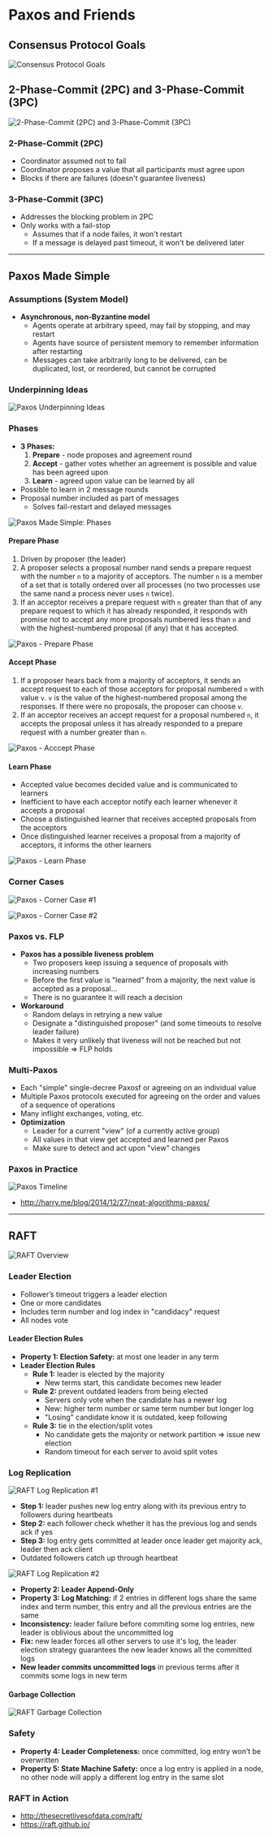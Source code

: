# Paxos and Friends

## Consensus Protocol Goals

![Consensus Protocol Goals](img/consensus-goals.png)

## 2-Phase-Commit (2PC) and 3-Phase-Commit (3PC)

![2-Phase-Commit (2PC) and 3-Phase-Commit (3PC)](img/2pc-and-3pc.png)

### 2-Phase-Commit (2PC)

- Coordinator assumed not to fail
- Coordinator proposes a value that all participants must agree upon
- Blocks if there are failures (doesn't guarantee liveness)

### 3-Phase-Commit (3PC)

- Addresses the blocking problem in 2PC
- Only works with a fail-stop
  - Assumes that if a node failes, it won't restart
  - If a message is delayed past timeout, it won't be delivered later

---

## Paxos Made Simple

### Assumptions (System Model)

- **Asynchronous, non-Byzantine model**
  - Agents operate at arbitrary speed, may fail by stopping, and may restart
  - Agents have source of persistent memory to remember information after restarting
  - Messages can take arbitrarily long to be delivered, can be duplicated, lost, or reordered, but cannot be corrupted

### Underpinning Ideas

![Paxos Underpinning Ideas](img/paxos-underpinning-ideas.png)

### Phases

- **3 Phases:**
  1.  **Prepare** - node proposes and agreement round
  2.  **Accept** - gather votes whether an agreement is possible and value has been agreed upon
  3.  **Learn** - agreed upon value can be learned by all
- Possible to learn in 2 message rounds
- Proposal number included as part of messages
  - Solves fail-restart and delayed messages

![Paxos Made Simple: Phases](img/paxos-phases.png)

#### Prepare Phase

1.  Driven by proposer (the leader)
2.  A proposer selects a proposal number nand sends a prepare request with the number `n` to a majority of acceptors. The number `n` is a member of a set that is totally ordered over all processes (no two processes use the same nand a process never uses `n` twice).
3.  If an acceptor receives a prepare request with `n` greater than that of any prepare request to which it has already responded, it responds with promise not to accept any more proposals numbered less than `n` and with the highest-numbered proposal (if any) that it has accepted.

![Paxos - Prepare Phase](img/paxos-prepare-phase.png)

#### Accept Phase

1.  If a proposer hears back from a majority of acceptors, it sends an accept request to each of those acceptors for proposal numbered `n` with value `v`. `v` is the value of the highest-numbered proposal among the responses. If there were no proposals, the proposer can choose `v`.
2.  If an acceptor receives an accept request for a proposal numbered `n`, it accepts the proposal unless it has already responded to a prepare request with a number greater than `n`.

![Paxos - Acccept Phase](img/paxos-accept-phase.png)

#### Learn Phase

- Accepted value becomes decided value and is communicated to learners
- Inefficient to have each acceptor notify each learner whenever it accepts a proposal
- Choose a distinguished learner that receives accepted proposals from the acceptors
- Once distinguished learner receives a proposal from a majority of acceptors, it informs the other learners

![Paxos - Learn Phase](img/paxos-learn-phase.png)

### Corner Cases

![Paxos - Corner Case #1](img/paxos-corner-case-1.png)

![Paxos - Corner Case #2](img/paxos-corner-case-2.png)

### Paxos vs. FLP

- **Paxos has a possible liveness problem**
  - Two proposers keep issuing a sequence of proposals with increasing numbers
  - Before the first value is "learned" from a majority, the next value is accepted as a proposal...
  - There is no guarantee it will reach a decision
- **Workaround**
  - Random delays in retrying a new value
  - Designate a "distinguished proposer" (and some timeouts to resolve leader failure)
  - Makes it very unlikely that liveness will not be reached but not impossible ⇒ FLP holds

### Multi-Paxos

- Each "simple" single-decree Paxosf or agreeing on an individual value
- Multiple Paxos protocols executed for agreeing on the order and values of a sequence of operations
- Many inflight exchanges, voting, etc.
- **Optimization**
  - Leader for a current "view" (of a currently active group)
  - All values in that view get accepted and learned per Paxos
  - Make sure to detect and act upon "view" changes

### Paxos in Practice

![Paxos Timeline](img/paxos-timeline.png)

- http://harry.me/blog/2014/12/27/neat-algorithms-paxos/

---

## RAFT

![RAFT Overview](img/raft-overview.png)

### Leader Election

- Follower’s timeout triggers a leader election
- One or more candidates
- Includes term number and log index in "candidacy" request
- All nodes vote

#### Leader Election Rules

- **Property 1: Election Safety:** at most one leader in any term
- **Leader Election Rules**
  - **Rule 1:** leader is elected by the majority
    - New terms start, this candidate becomes new leader
  - **Rule 2:** prevent outdated leaders from being elected
    - Servers only vote when the candidate has a newer log
    - New: higher term number or same term number but longer log
    - "Losing" candidate know it is outdated, keep following
  - **Rule 3:** tie in the election/split votes
    - No candidate gets the majority or network partition ⇒ issue new election
    - Random timeout for each server to avoid split votes

### Log Replication

![RAFT Log Replication #1](img/raft-log-replication-1.png)

- **Step 1:** leader pushes new log entry along with its previous entry to followers during heartbeats
- **Step 2:** each follower check whether it has the previous log and sends ack if yes
- **Step 3:** log entry gets committed at leader once leader get majority ack, leader then ack client
- Outdated followers catch up through heartbeat

![RAFT Log Replication #2](img/raft-log-replication-2.png)

- **Property 2: Leader Append-Only**
- **Property 3: Log Matching:** if 2 entries in different logs share the same index and term number, this entry and all the previous entries are the same
- **Inconsistency:** leader failure before commiting some log entries, new leader is oblivious about the uncommitted log
- **Fix:** new leader forces all other servers to use it's log, the leader election strategy guarantees the new leader knows all the committed logs
- **New leader commits uncommitted logs** in previous terms after it commits some logs in new term

#### Garbage Collection

![RAFT Garbage Collection](img/raft-garbage-collection.png)

### Safety

- **Property 4: Leader Completeness:** once committed, log entry won’t be overwritten
- **Property 5: State Machine Safety:** once a log entry is applied in a node, no other node will apply a different log entry in the same slot

### RAFT in Action

- http://thesecretlivesofdata.com/raft/
- https://raft.github.io/

